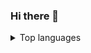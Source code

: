 ### Hi there 👋

<details>
  <summary>Top languages</summary>
  <br>
  
  [![Top Langs](https://github-readme-stats.vercel.app/api/top-langs/?username=mrgrassho&layout=compact&theme=dark)](https://github.com/mrgrassho/github-readme-stats)
</details>
